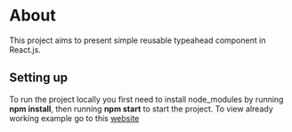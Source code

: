 # About
This project aims to present simple reusable typeahead component in React.js.

## Setting up
To run the project locally you first need to install node_modules by running **npm install**, then running **npm start** to start the project.
To view already working example go to this [website](typeahead-2r4shlgaq-grooyao.vercel.app/)

